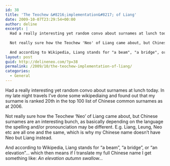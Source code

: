 ```yaml
---
id: 38
title: 'The Teochew &#8216;implementation&#8217; of Liang'
date: 2009-10-07T23:29:54+00:00
author: deline
excerpt: |
  Had a really interesting yet random convo about surnames at lunch today. In my late night travels I've done some wikipediaing and found out that my surname is ranked 20th in the top 100 list of Chinese common surnames as at 2006.
  
  Not really sure how the Teochew 'Neo' of Liang came about, but Chinese surnames are an interesting bunch, as basically depending on the language the spelling and/or pronounciation may be different. E.g. Liang, Leung, Neo etc are all one and the same, which is why my Chinese name doesn't have Neo but Liang instead.
  
  And according to Wikipedia, Liang stands for "a beam", "a bridge", or "an elevation"... which then means if I translate my full Chinese name I get something like: <i>An elevation autumn swallow...</i>
layout: post
guid: http://delineneo.com/?p=38
permalink: /2009/10/the-teochew-implementation-of-liang/
categories:
  - General
---
```

Had a really interesting yet random convo about surnames at lunch today. In my late night travels I&#8217;ve done some wikipediaing and found out that my surname is ranked 20th in the top 100 list of Chinese common surnames as at 2006.

Not really sure how the Teochew &#8216;Neo&#8217; of Liang came about, but Chinese surnames are an interesting bunch, as basically depending on the language the spelling and/or pronounciation may be different. E.g. Liang, Leung, Neo etc are all one and the same, which is why my Chinese name doesn&#8217;t have Neo but Liang instead.

And according to Wikipedia, Liang stands for &#8220;a beam&#8221;, &#8220;a bridge&#8221;, or &#8220;an elevation&#8221;&#8230; which then means if I translate my full Chinese name I get something like: _An elevation autumn swallow&#8230;_